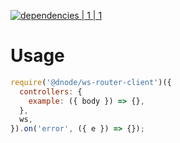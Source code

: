 [![dependencies | 1 | 1](https://img.shields.io/badge/dependencies-1%20|%201-blue.svg)](DEPENDENCIES.md)

# Usage

```javascript
require('@dnode/ws-router-client')({
  controllers: {
    example: ({ body }) => {},
  },
  ws,
}).on('error', ({ e }) => {});
```
